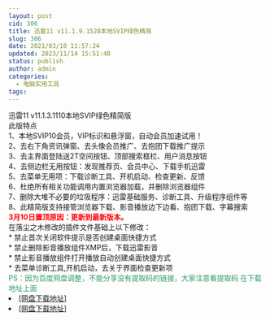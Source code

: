 ```yaml
---
layout: post
cid: 306
title: 迅雷11 v11.1.9.1528本地SVIP绿色精简
slug: 306
date: 2021/03/10 11:57:24
updated: 2023/11/14 15:51:40
status: publish
author: admin
categories: 
  - 电脑实用工具
tags: 
---
```



<div alt="潮男心博客 www.cnx0.com">
	<div>
		迅雷11 v11.1.3.1110本地SVIP绿色精简版
	</div>
	<div>
	</div>
	<div>
		此版特点
	</div>
	<div>
		1、本地SVIP10会员，VIP标识和悬浮窗，自动会员加速试用！
	</div>
	<div>
		2、去右下角资讯弹窗、去头像会员推广、去抱团下载推广提示
	</div>
	<div>
		3、去主界面登陆送2T空间按钮、顶部搜索框栏、用户消息按钮
	</div>
	<div>
		4、去侧边栏无用按钮：发现推荐页、会员中心、下载手机迅雷
	</div>
	<div>
		5、去菜单无用项：下载诊断工具、开机启动、检查更新、反馈
	</div>
	<div>
		6、杜绝所有相关功能调用内置浏览器加载，并删除浏览器组件
	</div>
	<div>
		7、删除大堆不必要的垃圾程序：迅雷基础服务、诊断工具、升级程序组件等
	</div>
	<div>
		8、此精简版支持接管浏览器下载、影音播放边下边看、抱团下载、字幕搜索
	</div>
	<div>
	</div>
	<div>
		<span style="color:#FF0000;"><strong>3月10日置顶原因：更新到最新版本。</strong></span>
	</div>
	<div>
	</div>
	<div>
		在落尘之木修改的插件文件基础上以下修改：
	</div>
	<div>
		* 禁止首次关闭软件提示是否创建桌面快捷方式
	</div>
	<div>
		* 禁止删除影音播放组件XMP后，下载迅雷影音
	</div>
	<div>
		* 禁止影音播放组件打开播放自动创建桌面快捷方式
	</div>
	<div>
		* 去菜单诊断工具,开机启动，去关于界面检查更新项
	</div>
	<div>
	</div>
	<div>
		<span style="color:#339966;">PS：因为百度网盘调整，不能分享没有提取码的链接，大家注意看提取码 在下载地址上面</span>
	</div>
	<li>
		<a href="https://pan.baidu.com/s/1V3wGFNFzJBGCrtq4GulhiQ" target="_blank">[网盘下载地址]</a>
	</li>
	<li>
		<a href="https://yewu.lanzous.com/iCexpmr5ong" target="_blank">[网盘下载地址]</a>
	</li>
</div>